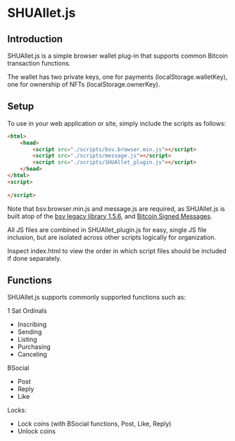 # SHUAllet.js

## Introduction

SHUAllet.js is a simple browser wallet plug-in that supports common Bitcoin transaction functions.

The wallet has two private keys, one for payments (localStorage.walletKey), one for ownership of NFTs (localStorage.ownerKey).

## Setup

To use in your web application or site, simply include the scripts as follows:

```HTML
<html>
    <head>
        <script src="./scripts/bsv.browser.min.js"></script>
        <script src="./scripts/message.js"></script>
        <script src="./scripts/SHUAllet_plugin.js"></script>
    </head>
</html>
<script>
    
</script>
```

Note that bsv.browser.min.js and message.js are required, as SHUAllet.js is built atop of the [bsv legacy library 1.5.6](https://github.com/moneybutton/bsv/tree/bsv-legacy), and [Bitcoin Signed Messages](https://web.archive.org/web/20210516184640/https://docs.moneybutton.com/docs/bsv/bsv-message.html).

All JS files are combined in SHUAllet_plugin.js for easy, single JS file inclusion, but are isolated across other scripts logically for organization.

Inspect index.html to view the order in which script files should be included if done separately.

## Functions

SHUAllet.js supports commonly supported functions such as:

1 Sat Ordinals
- Inscribing
- Sending
- Listing
- Purchasing
- Canceling

BSocial
- Post
- Reply
- Like

Locks:
- Lock coins (with BSocial functions, Post, Like, Reply)
- Unlock coins
